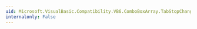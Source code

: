 ```yaml
---
uid: Microsoft.VisualBasic.Compatibility.VB6.ComboBoxArray.TabStopChanged
internalonly: False
---
```

